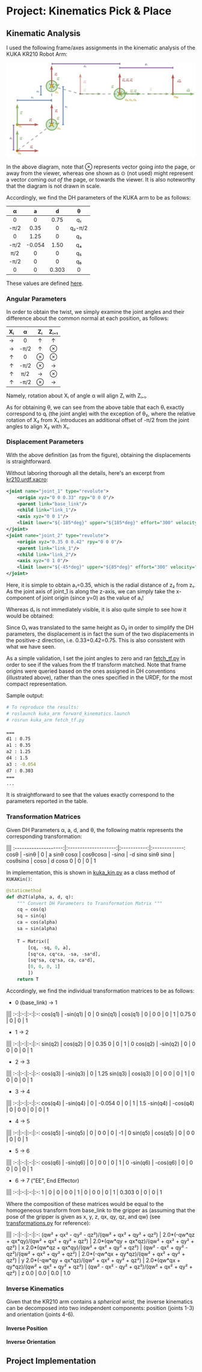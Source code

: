 # Project: Kinematics Pick & Place

## Kinematic Analysis

I used the following frame/axes assignments in the kinematic analysis of the KUKA KR210 Robot Arm:

![DH.png](figures/DH.png)

In the above diagram, note that &otimes; represents vector going *into* the page, or away from the viewer, whereas one shown as &#8857; (not used) might represent a vector coming *out of* the page, or towards the viewer. It is also noteworthy that the diagram is not drawn in scale.

Accordingly, we find the DH parameters of the KUKA arm to be as follows:

&alpha;   | a      | d    | &theta;
:--------:|:------:|:----:|:-------:
0         | 0      | 0.75 | q&#8321;
-&pi;/2   | 0.35   | 0    | q&#8322;-&pi;/2
0         | 1.25   | 0    | q&#8323;
-&pi;/2   | -0.054 | 1.50 | q&#8324;
&pi;/2    | 0      | 0    | q&#8325;
-&pi;/2   | 0      | 0    | q&#8326;
0         | 0      | 0.303| 0

These values are defined [here](kuka_kin.py#112).

### Angular Parameters

In order to obtain the twist, we simply examine the joint angles and their difference about the common normal at each position, as follows:

X&#7522; | &alpha; | Z&#7522; | Z&#7522;&#8330;&#8321;
:-------:|:-------:|:--------:|:----------------------:
&rarr;   | 0       | &uarr;   | &uarr;
&rarr;   | -&pi;/2 | &uarr;   | &otimes; 
&uarr;   | 0       | &otimes; | &otimes;
&uarr;   | -&pi;/2 | &otimes; | &rarr;
&uarr;   | &pi;/2  | &rarr;   | &otimes;
&uarr;   | -&pi;/2 | &otimes; | &rarr;

Namely, rotation about X&#7522; of angle &alpha; will align Z&#7522; with Z&#7522;&#8330;&#8321;.

As for obtaining &theta;, we can see from the above table that each &theta;&#7522; exactly correspond to q&#7522; (the joint angle) with the exception of &theta;&#8322;, where the relative rotation of X&#8322; from X&#8321; introduces an additional offset of -&pi;/2 from the joint angles to align X&#8322; with X&#8321;.

### Displacement Parameters

With the above definition (as from the figure), obtaining the displacements is straightforward.

Without laboring thorough all the details, here's an excerpt from [kr210.urdf.xacro](./kuka_arm/urdf/kr210.urdf.xacro):

```xml
<joint name="joint_1" type="revolute">
    <origin xyz="0 0 0.33" rpy="0 0 0"/>
    <parent link="base_link"/>
    <child link="link_1"/>
    <axis xyz="0 0 1"/>
    <limit lower="${-185*deg}" upper="${185*deg}" effort="300" velocity="${123*deg}" />
</joint>
<joint name="joint_2" type="revolute">
    <origin xyz="0.35 0 0.42" rpy="0 0 0"/>
    <parent link="link_1"/>
    <child link="link_2"/>
    <axis xyz="0 1 0"/>
    <limit lower="${-45*deg}" upper="${85*deg}" effort="300" velocity="${115*deg}"/>
</joint>
```

Here, it is simple to obtain a&#8321;=0.35, which is the radial distance of z&#8322; from z&#8321;.
As the joint axis of joint\_1 is along the z-axis, we can simply take the x-component of joint origin (since y=0) as the value of a&#8321;!

Whereas d&#8321; is not immediately visible, it is also quite simple to see how it would be obtained:

Since O&#8321; was translated to the same height as O&#8322; in order to simplify the DH parameters, the displacement is in fact the sum of the two displacements in the positive-z direction, i.e. 0.33+0.42=0.75. This is also consistent with what we have seen.

As a simple validation, I set the joint angles to zero and ran [fetch\_tf.py](./kuka_arm/scripts/fetch_tf.py) in order to see if the values from the tf transform matched. 
Note that frame origins were queried based on the ones assigned in DH conventions (illustrated above), rather than the ones specified in the URDF, for the most compact representation.

Sample output:
```bash
# To reproduce the results:
# roslaunch kuka_arm forward_kinematics.launch
# rosrun kuka_arm fetch_tf.py

===
d1 : 0.75
a1 : 0.35
a2 : 1.25
d4 : 1.5
a3 : -0.054
d7 : 0.303
===
...
```

It is straightforward to see that the values exactly correspond to the parameters reported in the table.

### Transformation Matrices

Given DH Parameters &alpha;, a, d, and &theta;, the following matrix represents the corresponding transformation:

|||
:--------------------:|:--------------------:|:-----------:|:-------------:
cos&theta;            | -sin&theta;          | 0           | a
sin&theta; cos&alpha; | cos&theta;cos&alpha; | -sin&alpha; | -d sin&alpha;
sin&theta; sin&alpha; | cos&theta;sin&alpha; | cos&alpha;  | d cos&alpha; 
0                     | 0                    | 0           | 1

In implementation, this is shown in [kuka\_kin.py](kuka_arm/scripts/kuka_kin.py#199) as a class method of `KUKAKin()`:
```python
@staticmethod
def dh2T(alpha, a, d, q):
    """ Convert DH Parameters to Transformation Matrix """
    cq = cos(q)
    sq = sin(q)
    ca = cos(alpha)
    sa = sin(alpha)

    T = Matrix([
        [cq, -sq, 0, a],
        [sq*ca, cq*ca, -sa, -sa*d],
        [sq*sa, cq*sa, ca, ca*d],
        [0, 0, 0, 1]
        ])
    return T
```

Accordingly, we find the individual transformation matrices to be as follows:

- 0 (base\_link) &rarr; 1

|||
:-:|:-:|:-:|:-:
cos(q1) | -sin(q1) | 0 | 0
sin(q1) | cos(q1) | 0 | 0
0 | 0 | 1 | 0.75
0 | 0 | 0 | 1

- 1 &rarr; 2

|||
:-:|:-:|:-:|:-:
sin(q2) | cos(q2) | 0 | 0.35
0 | 0 | 1 | 0
cos(q2) | -sin(q2) | 0 | 0
0 | 0 | 0 | 1

- 2 &rarr; 3

|||
:-:|:-:|:-:|:-:
cos(q3) | -sin(q3) | 0 | 1.25
sin(q3) | cos(q3) | 0 | 0
0 | 0 | 1 | 0
0 | 0 | 0 | 1

- 3 &rarr; 4

|||
:-:|:-:|:-:|:-:
cos(q4) | -sin(q4) | 0 | -0.054
0 | 0 | 1 | 1.5
-sin(q4) | -cos(q4) | 0 | 0
0 | 0 | 0 | 1

- 4 &rarr; 5

|||
:-:|:-:|:-:|:-:
cos(q5) | -sin(q5) | 0 | 0
0 | 0 | -1 | 0
sin(q5) | cos(q5) | 0 | 0
0 | 0 | 0 | 1

- 5 &rarr; 6

|||
:-:|:-:|:-:|:-:
cos(q6) | -sin(q6) | 0 | 0
0 | 0 | 1 | 0
-sin(q6) | -cos(q6) | 0 | 0
0 | 0 | 0 | 1

- 6 &rarr; 7 ("EE", End Effector)

|||
:-:|:-:|:-:|:-:
1 | 0 | 0 | 0
0 | 1 | 0 | 0
0 | 0 | 1 | 0.303
0 | 0 | 0 | 1

Where the composition of these matrices  would be equal to the homogeneous transform from base\_link to the gripper as (assuming that the pose of the gripper is given as x, y, z, qx, qy, qz, and qw) (see [transformations.py](https://github.com/ros/geometry/blob/hydro-devel/tf/src/tf/transformations.py#L1174) for reference):

|||
:-:|:-:|:-:|:-:
(qw&sup2; + qx&sup2; - qy&sup2; - qz&sup2;)/(qw&sup2; + qx&sup2; + qy&sup2; + qz&sup2;) | 2.0\*(-qw\*qz + qx\*qy)/(qw&sup2; + qx&sup2; + qy&sup2; + qz&sup2;) | 2.0\*(qw\*qy + qx\*qz)/(qw&sup2; + qx&sup2; + qy&sup2; + qz&sup2;) | x
2.0\*(qw\*qz + qx\*qy)/(qw&sup2; + qx&sup2; + qy&sup2; + qz&sup2;) | (qw&sup2; - qx&sup2; + qy&sup2; - qz&sup2;)/(qw&sup2; + qx&sup2; + qy&sup2; + qz&sup2;) | 2.0\*(-qw\*qx + qy\*qz)/(qw&sup2; + qx&sup2; + qy&sup2; + qz&sup2;) | y
2.0\*(-qw\*qy + qx\*qz)/(qw&sup2; + qx&sup2; + qy&sup2; + qz&sup2;) | 2.0\*(qw\*qx + qy\*qz)/(qw&sup2; + qx&sup2; + qy&sup2; + qz&sup2;) | (qw&sup2; - qx&sup2; - qy&sup2; + qz&sup2;)/(qw&sup2; + qx&sup2; + qy&sup2; + qz&sup2;) | z
0.0 | 0.0 | 0.0 | 1.0

### Inverse Kinematics

Given that the KR210 arm contains a *spherical wrist*, the inverse kinematics can be decomposed into two independent components: position (joints 1-3) and orientation (joints 4-6).

#### Inverse Position

#### Inverse Orientation


## Project Implementation